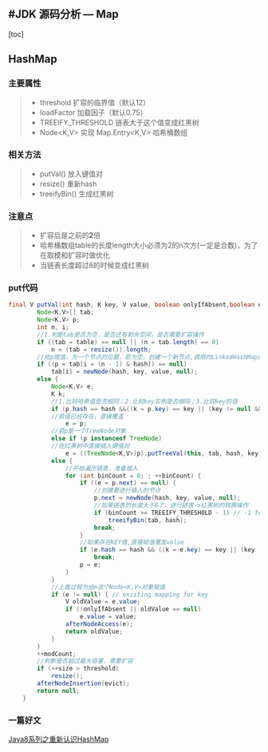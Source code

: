 #JDK 源码分析 — Map
----------------------------------------

[toc]
## HashMap

###  主要属性
>  * threshold    扩容的临界值（默认12）
>  * loadFactor   加载因子（默认0.75）
>  * TREEIFY_THRESHOLD  链表大于这个值变成红黑树
>  * Node<K,V> 实现 Map.Entry<K,V> 哈希桶数组

### 相关方法
>  * putVal()    放入键值对
>  * resize()     重新hash
>  * treeifyBin()  生成红黑树

### 注意点
> * 扩容后是之前的**2**倍
> * 哈希桶数组table的长度length大小必须为2的n次方(一定是合数)，为了在取模和扩容时做优化
>  * 当链表长度超过8的时候变成红黑树

### put代码
``` java
final V putVal(int hash, K key, V value, boolean onlyIfAbsent,boolean evict) {
        Node<K,V>[] tab;
        Node<K,V> p; 
        int n, i;
        //1.判断tab是否为空，是否还有剩余空间，是否需要扩容操作
        if ((tab = table) == null || (n = tab.length) == 0)
            n = (tab = resize()).length;
        //给p赋值，为一个节点的位置，若为空，创建一个新节点,调用的LinkedHashMap的newNode方法
        if ((p = tab[i = (n - 1) & hash]) == null)
            tab[i] = newNode(hash, key, value, null);
        else {
            Node<K,V> e; 
            K k;
            //1.比较哈希值是否相同；2.比较key实例是否相同；3.比较key的值
            if (p.hash == hash &&((k = p.key) == key || (key != null && key.equals(k))))
            //若值已经存在，直接覆盖
                e = p;
            //若p是一个TreeNode对象
            else if (p instanceof TreeNode)
            //在红黑树中直接插入键值对
                e = ((TreeNode<K,V>)p).putTreeVal(this, tab, hash, key, value);
            else {
                //开始遍历链表，准备插入
                for (int binCount = 0; ; ++binCount) {
                    if ((e = p.next) == null) {
                        //创建要进行插入的节点
                        p.next = newNode(hash, key, value, null);
                        //如果链表的长度大于8了，进行链表->红黑树的转换操作
                        if (binCount >= TREEIFY_THRESHOLD - 1) // -1 for 1st
                            treeifyBin(tab, hash);
                        break;
                    }
                    //如果存在KEY值,直接赋值覆盖value
                    if (e.hash == hash && ((k = e.key) == key || (key != null && key.equals(k))))
                        break;
                    p = e;
                }
            }
            //上面过程为给e这个Node<K,V>对象赋值
            if (e != null) { // existing mapping for key
                V oldValue = e.value;
                if (!onlyIfAbsent || oldValue == null)
                    e.value = value;
                afterNodeAccess(e);
                return oldValue;
            }
        }
        ++modCount;
        //判断是否超过最大容量，需要扩容
        if (++size > threshold)
            resize();
        afterNodeInsertion(evict);
        return null;
    }
```

### 一篇好文
[Java8系列之重新认识HashMap](http://www.importnew.com/20386.html)
